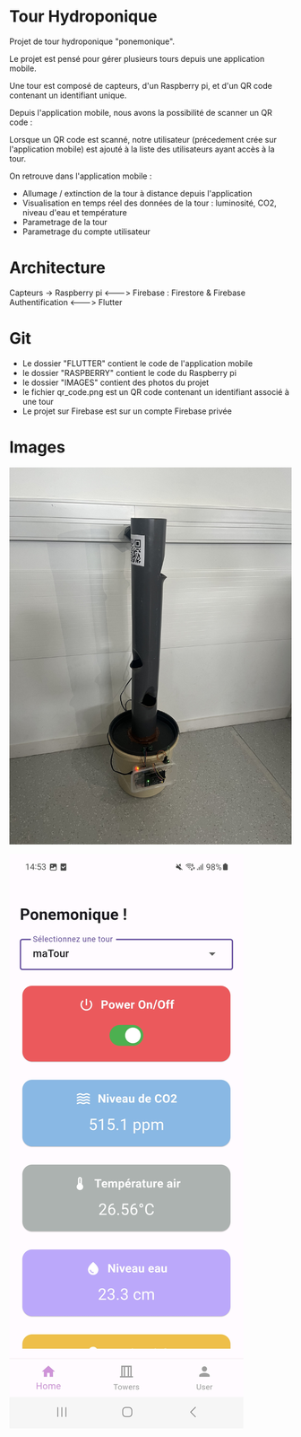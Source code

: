 # Tour Hydroponique

Projet de tour hydroponique "ponemonique".

Le projet est pensé pour gérer plusieurs tours depuis une application mobile.

Une tour est composé de capteurs, d'un Raspberry pi, et d'un QR code contenant un identifiant unique.

Depuis l'application mobile, nous avons la possibilité de scanner un QR code :

Lorsque un QR code est scanné, notre utilisateur (précedement crée sur l'application mobile) est ajouté à la liste des utilisateurs ayant accès à la tour.

On retrouve dans l'application mobile :

- Allumage / extinction de la tour à distance depuis l'application
- Visualisation en temps réel des données de la tour : luminosité, CO2, niveau d'eau et température
- Parametrage de la tour
- Parametrage du compte utilisateur

# Architecture

Capteurs -> Raspberry pi <---> Firebase : Firestore & Firebase Authentification <---> Flutter

# Git

- Le dossier "FLUTTER" contient le code de l'application mobile
- le dossier "RASPBERRY" contient le code du Raspberry pi
- le dossier "IMAGES" contient des photos du projet
- le fichier qr_code.png est un QR code contenant un identifiant associé à une tour
- Le projet sur Firebase est sur un compte Firebase privée

# Images

![img](IMAGES/photo2.jpg)

![img](IMAGES/screen7.jpg)
